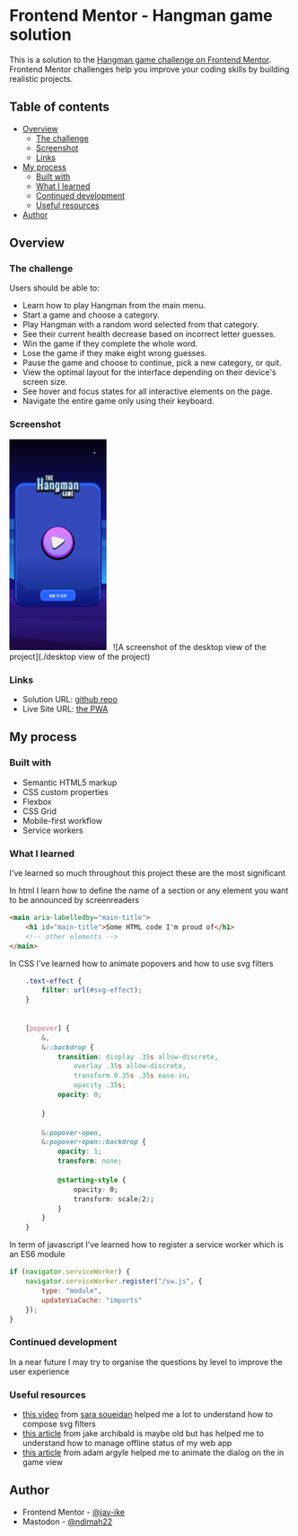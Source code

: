# Frontend Mentor - Hangman game solution

This is a solution to the [Hangman game challenge on Frontend Mentor](https://www.frontendmentor.io/challenges/hangman-game-rsQiSVLGWn). Frontend Mentor challenges help you improve your coding skills by building realistic projects.

## Table of contents

- [Overview](#overview)
  - [The challenge](#the-challenge)
  - [Screenshot](#screenshot)
  - [Links](#links)
- [My process](#my-process)
  - [Built with](#built-with)
  - [What I learned](#what-i-learned)
  - [Continued development](#continued-development)
  - [Useful resources](#useful-resources)
- [Author](#author)


## Overview

### The challenge

Users should be able to:

- Learn how to play Hangman from the main menu.
- Start a game and choose a category.
- Play Hangman with a random word selected from that category.
- See their current health decrease based on incorrect letter guesses.
- Win the game if they complete the whole word.
- Lose the game if they make eight wrong guesses.
- Pause the game and choose to continue, pick a new category, or quit.
- View the optimal layout for the interface depending on their device's screen size.
- See hover and focus states for all interactive elements on the page.
- Navigate the entire game only using their keyboard.

### Screenshot

![A screenshot of the mobile view of the project](./mobile-view.png) &nbsp; ![A screenshot of the desktop view of the project](./desktop view of the project)


### Links

- Solution URL: [github repo](https://github.com/jay-ike/hangman-game)
- Live Site URL: [the PWA](https://ike-hangman-game.vercel.app/)

## My process

### Built with

- Semantic HTML5 markup
- CSS custom properties
- Flexbox
- CSS Grid
- Mobile-first workflow
- Service workers


### What I learned

I've learned so much throughout this project these are the most significant

In html I learn how to define the name of a section or any element you want to be announced by screenreaders

```html
<main aria-labelledby="main-title">
    <h1 id="main-title">Some HTML code I'm proud of</h1>
    <!-- other elements -->
</main>
```

In CSS I've learned how to animate popovers and how to use svg filters

```css
    .text-effect {
        filter: url(#svg-effect);
    }


    [popover] {
        &,
        &::backdrop {
            transition: display .35s allow-discrete,
                overlay .35s allow-discrete,
                transform 0.35s .35s ease-in,
                opacity .35s;
            opacity: 0;

        }

        &:popover-open,
        &:popover-open::backdrop {
            opacity: 1;
            transform: none;

            @starting-style {
                opacity: 0;
                transform: scale(2);
            }
        }
    }
```

In term of javascript I've learned how to register a service worker which is an ES6 module

```js
if (navigator.serviceWorker) {
    navigator.serviceWorker.register("/sw.js", {
        type: "module",
        updateViaCache: "imports"
    });
}
```

### Continued development

In a near future I may try to organise the questions by level to improve the user experience

### Useful resources

- [this video](https://www.youtube.com/watch?v=kfOhlU_iRVU) from [sara soueidan](https://www.sarasoueidan.com) helped me a lot to understand how to compose svg filters
- [this article](https://jakearchibald.com/2014/offline-cookbook) from jake archibald is maybe old but has helped me to understand how to manage offline status of my web app
- [this article](https://nerdy.dev/steal-this-popover-starter-kit) from adam argyle helped me to animate the dialog on the in game view


## Author

- Frontend Mentor - [@jay-ike](https://www.frontendmentor.io/profile/jay-ike)
- Mastodon - [@ndimah22](https://mastodon.social/@ndimah22)

